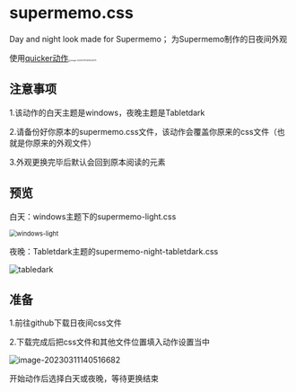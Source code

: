 # supermemo.css

Day and night look made for Supermemo； 为Supermemo制作的日夜间外观

使用[quicker动作](https://getquicker.net/Sharedaction?code=5466a227-10bf-4177-1528-08db213847bc&fromMyShare=True)<img src="C:\Users\Administrator\AppData\Roaming\Typora\typora-user-images\image-20230311140554375.png" alt="image-20230311140554375" style="zoom: 25%;" />

## 注意事项

1.该动作的白天主题是windows，夜晚主题是Tabletdark

2.请备份好你原本的supermemo.css文件，该动作会覆盖你原来的css文件（也就是你原来的外观文件）

3.外观更换完毕后默认会回到原本阅读的元素

## 预览

白天：windows主题下的supermemo-light.css

<img src="E:\picture\windows-light.png" alt="windows-light" style="zoom:80%;" />

夜晚：Tabletdark主题的supermemo-night-tabletdark.css 

![tabledark](E:\picture\tabledark.png)

## 准备

1.前往github下载日夜间css文件

2.下载完成后把css文件和其他文件位置填入动作设置当中

![image-20230311140516682](C:\Users\Administrator\AppData\Roaming\Typora\typora-user-images\image-20230311140516682.png)

开始动作后选择白天或夜晚，等待更换结束